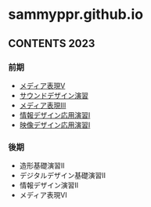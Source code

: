 # sammyppr.github.io


## CONTENTS 2023
### 前期
- [メディア表現V](./MediaRepresentationV/index.md)
- [サウンドデザイン演習](./SoundDesign/index.md)
- [メディア表現III](./MediaRepresentationIII/index.md)
- [情報デザイン応用演習I](./InformationDesignAppliedI/index.md)
- [映像デザイン応用演習I](./FilmDesignAppliedI/index.md)

### 後期
- 造形基礎演習II
- デジタルデザイン基礎演習II
- 情報デザイン演習II
- メディア表現VI
  